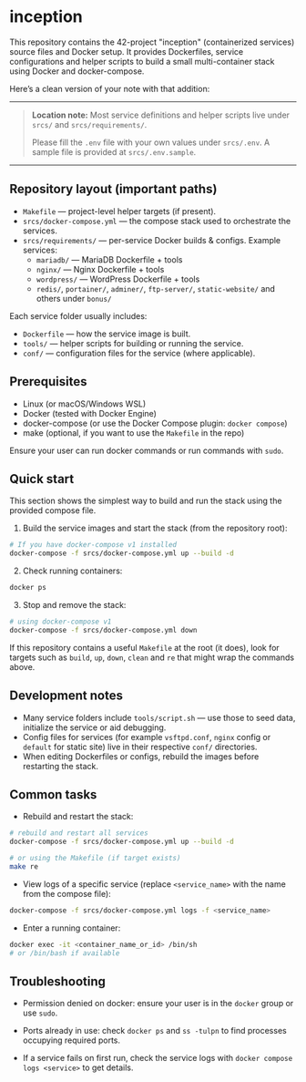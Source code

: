 # inception

This repository contains the 42-project "inception" (containerized services) source files and Docker setup. It provides Dockerfiles, service configurations and helper scripts to build a small multi-container stack using Docker and docker-compose.

Here’s a clean version of your note with that addition:

---

> **Location note:**
> Most service definitions and helper scripts live under `srcs/` and `srcs/requirements/`.
>
> Please fill the `.env` file with your own values under `srcs/.env`.
> A sample file is provided at `srcs/.env.sample`.

---

## Repository layout (important paths)

- `Makefile` — project-level helper targets (if present).
- `srcs/docker-compose.yml` — the compose stack used to orchestrate the services.
- `srcs/requirements/` — per-service Docker builds & configs. Example services:
  - `mariadb/` — MariaDB Dockerfile + tools
  - `nginx/` — Nginx Dockerfile + tools
  - `wordpress/` — WordPress Dockerfile + tools
  - `redis/`, `portainer/`, `adminer/`, `ftp-server/`, `static-website/` and others under `bonus/`

Each service folder usually includes:
- `Dockerfile` — how the service image is built.
- `tools/` — helper scripts for building or running the service.
- `conf/` — configuration files for the service (where applicable).

## Prerequisites

- Linux (or macOS/Windows WSL)
- Docker (tested with Docker Engine)
- docker-compose (or use the Docker Compose plugin: `docker compose`)
- make (optional, if you want to use the `Makefile` in the repo)

Ensure your user can run docker commands or run commands with `sudo`.

## Quick start

This section shows the simplest way to build and run the stack using the provided compose file.

1. Build the service images and start the stack (from the repository root):

```zsh
# If you have docker-compose v1 installed
docker-compose -f srcs/docker-compose.yml up --build -d

```

2. Check running containers:

```zsh
docker ps
```

3. Stop and remove the stack:

```zsh
# using docker-compose v1
docker-compose -f srcs/docker-compose.yml down
```

If this repository contains a useful `Makefile` at the root (it does), look for targets such as `build`, `up`, `down`, `clean` and `re` that might wrap the commands above.

## Development notes

- Many service folders include `tools/script.sh` — use those to seed data, initialize the service or aid debugging.
- Config files for services (for example `vsftpd.conf`, `nginx` config or `default` for static site) live in their respective `conf/` directories.
- When editing Dockerfiles or configs, rebuild the images before restarting the stack.

## Common tasks

- Rebuild and restart the stack:

```zsh
# rebuild and restart all services
docker-compose -f srcs/docker-compose.yml up --build -d

# or using the Makefile (if target exists)
make re
```

- View logs of a specific service (replace `<service_name>` with the name from the compose file):

```zsh
docker-compose -f srcs/docker-compose.yml logs -f <service_name>
```

- Enter a running container:

```zsh
docker exec -it <container_name_or_id> /bin/sh
# or /bin/bash if available
```

## Troubleshooting

- Permission denied on docker: ensure your user is in the `docker` group or use `sudo`.

- Ports already in use: check `docker ps` and `ss -tulpn` to find processes occupying required ports.

- If a service fails on first run, check the service logs with `docker compose logs <service>` to get details.
